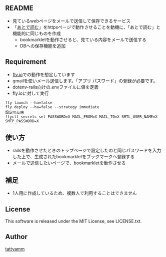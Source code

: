 ## README

* 見ているwebページをメールで送信して保存できるサービス
* 「[あとで読む](http://atode.cc/)」をhttpsページで動作させることを動機に、「あとで読む」と機能的に同じものを作成
   * bookmarkletを動作させると、見ている内容をメールで送信する
   * DBへの保存機能を追加


## Requirement
* [fly.io](https://fly.io/)での動作を想定しています
* gmailを使いメール送信します。「アプリ パスワード」の登録が必要です。
* dotenv-rails向けの.envファイルに値を定義
* fly.ioに対して実行

```
fly launch --ha=false
fly deploy --ha=false --strategy immediate
設定の反映
flyctl secrets set PASSWORD=X MAIL_FROM=X MAIL_TO=X SMTL_USER_NAME=X SMTP_PASSWORD=X
```

## 使い方
* railsを動作させたときのトップページで設定したのと同じパスワードを入力した上で、生成されたbookmarkletをブックマークへ登録する
* メールで送信したいページで、bookmarkletを動作させる

## 補足
* 1人用に作成しているため、複数人で利用することはできません

## License
This software is released under the MIT License, see LICENSE.txt.

## Author
[tattyamm](https://twitter.com/tattyamm)
